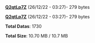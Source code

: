 [**Q2qtLp7Z**](/data/Q2qtLp7Z.txt) (26/12/22 - 03:27)- 279 bytes

[**Q2qtLp7Z**](/data/Q2qtLp7Z.txt) (26/12/22 - 03:27)- 279 bytes

**Total Datas**: 1730

**Total Size**: 10.70 MB / 10.7 MB